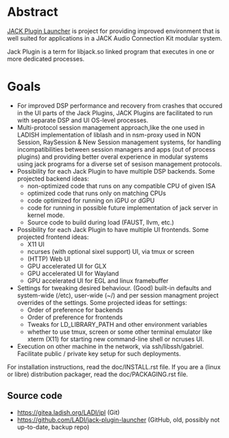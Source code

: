 Abstract
========

[JACK Plugin Launcher](https://jack-plugin.ladish.org) is project for
providing improved environment that is well suited for applications in
a JACK Audio Connection Kit modular system.

Jack Plugin is a term for libjack.so linked program that executes
in one or more dedicated processes.

Goals
=====

 * For improved DSP performance and recovery from crashes
   that occured in the UI parts of the Jack Plugins,
   JACK Plugins are facilitated to run with
   separate DSP and UI OS-level processes.
 * Multi-protocol session management approach,like the one used in
   LADISH implementation of liblash and in nsm-proxy used in
   NON Session, RaySession & New Session management systems,
   for handling incompatibilities between session managers
   and apps (out of process plugins) and providing better overal
   experience in modular systems using jack programs for a diverse set
   of sesison management protocols.
 * Possibility for each Jack Plugin to have multiple DSP backends.
   Some projected backend ideas:
    * non-optimized code that runs on any compatible CPU of given ISA
    * optimized code that runs only on matching CPUs
    * code optimized for running on iGPU or dGPU
    * code for running in possible future implementation of jack
      server in kernel mode.
    * Source code to build during load (FAUST, llvm, etc.)
 * Possibility for each Jack Plugin to have multiple UI frontends.
   Some projected frontend ideas:
    * X11 UI
    * ncurses (with optional sixel support) UI, via tmux or screen
    * (HTTP) Web UI
    * GPU accelerated UI for GLX
    * GPU accelerated UI for Wayland
    * GPU accelerated UI for EGL and linux framebuffer
 * Settings for tweaking desired behaviour.
   (Good) built-in defaults and system-wide (/etc), user-wide (~/)
   and per session managment project overrides of the settings.
   Some projected ideas for settings:
    * Order of preference for backends
    * Order of preference for frontends
    * Tweaks for LD_LIBRARY_PATH and other environment variables
    * whether to use tmux, screen or some other terminal emulator
      like xterm (X11) for starting new command-line shell or
      ncruses UI.
 * Execution on other machine in the network, via ssh/libssh/gabriel.
   Facilitate public / private key setup for such deployments.

For installation instructions, read the doc/INSTALL.rst file.
If you are a (linux or libre) distribution packager,
read the doc/PACKAGING.rst file.

Source code
-----------

 * https://gitea.ladish.org/LADI/jpl (Git)
 * https://github.com/LADI/jack-plugin-launcher (GitHub, old, possibly not up-to-date, backup repo)

